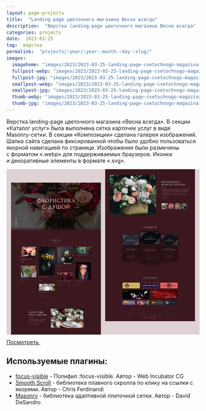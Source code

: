 ```yaml
---
layout: page-projects
title:  "Landing-page цветочного магазина Весна всегда"
description:  "Верстка landing-page цветочного магазина Весна всегда"
categories: projects
date:  2023-03-25
tag:  верстка
permalink:  "projects/:year/:year-:month-:day-:slug/"
images:
  imagehome: "images/2023/2023-03-25-landing-page-cvetochnogo-magazina-vesna-vsegda/1.jpg" #968x544
  fullpost-webp: "images/2023/2023-03-25-landing-page-cvetochnogo-magazina-vesna-vsegda/1.webp" #968x544
  fullpost-jpg: "images/2023/2023-03-25-landing-page-cvetochnogo-magazina-vesna-vsegda/1.jpg" #968x544
  smallpost-webp: "images/2023/2023-03-25-landing-page-cvetochnogo-magazina-vesna-vsegda/small-post.webp" #436x244
  smallpost-jpg: "images/2023/2023-03-25-landing-page-cvetochnogo-magazina-vesna-vsegda/small-post.jpg" #436x244
  thumb-webp: "images/2023/2023-03-25-landing-page-cvetochnogo-magazina-vesna-vsegda/thumb-post.webp" #248x140
  thumb-jpg: "images/2023/2023-03-25-landing-page-cvetochnogo-magazina-vesna-vsegda/thumb-post.jpg" #248x140
---
```


<p>Верстка <nobr>landing-page</nobr> цветочного магазина &laquo;Весна всегда&raquo;. В&nbsp;секции &laquo;Каталог услуг&raquo; была выполнена сетка карточек услуг в&nbsp;виде <nobr>Masonry-сетки</nobr>. В&nbsp;секции &laquo;Композиции&raquo; сделана галерея изображений. Шапка сайта сделана фиксированной чтобы было удобно пользоваться якорной навигацией по&nbsp;странице. Изображения были размечены c&nbsp;форматом &laquo;.webp&raquo; для поддерживаемых браузеров. Иконки и&nbsp;декоративные элементы в&nbsp;формате &laquo;.svg&raquo;.</p>

<img src="images/2023/2023-03-25-landing-page-cvetochnogo-magazina-vesna-vsegda/vesna-vsegda-preview.jpg">

<div class="full-article__button">
  <a class="button" rel="nofollow noreferrer noopener" target="_blank" href="https://lorsalio7.github.io/Floristics/dist">Посмотреть
    <svg class="button__icon button__icon--right" width="22" height="22">
      <use xlink:href="img/sprite.svg#new-tab-ic"></use>
    </svg>
  </a>
</div>

<h2>Используемые плагины:</h2>

<ul>
  <li><a href="https://github.com/WICG/focus-visible/" rel="nofollow">focus-visible</a> - Полифил :focus-visible. Автор - Web Incubator CG</li>
  <li><a href="https://github.com/cferdinandi/smooth-scroll" rel="nofollow">Smooth Scroll</a> - библиотека плавного скролла по клику на ссылки с якорями. Автор - Chris Ferdinandi</li>
  <li><a href="https://masonry.desandro.com/" rel="nofollow">Masonry</a> - библиотека адаптивной плиточной сетки. Автор - David DeSandro</li>
</ul>